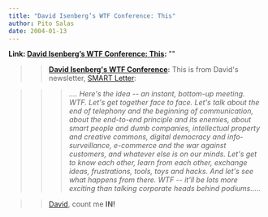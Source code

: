 ```yaml
---
title: "David Isenberg’s WTF Conference: This"
author: Pito Salas
date: 2004-01-13
---
```


**Link: [David Isenberg’s WTF Conference: This](None):** ""


>>

>> **[David Isenberg's WTF
Conference](<http://www.isen.com/blog/archives/2004_01_01_archive.html>):**
This is from David's newsletter, [SMART Letter](<http://isen.com/>):

>>

>>  
>
>>

>>>  
>
>>>

>>>  _…. Here's the idea -- an instant, bottom-up meeting. WTF.  Let's get
together face to face. Let's talk about the end of telephony and the beginning
of communication, about the end-to-end principle and its enemies, about smart
people and dumb companies, intellectual property and creative commons, digital
democracy and info-surveillance, e-commerce and the war against customers, and
whatever else is on our minds. Let's get to know each other, learn from each
other, exchange ideas, frustrations, tools, toys and hacks. And let's see what
happens from there. WTF -- it'll be lots more exciting than talking corporate
heads behind podiums….._

>>

>>  
>
>>

>> [David](<http://www.isen.com/blog/>), count me **IN!**


